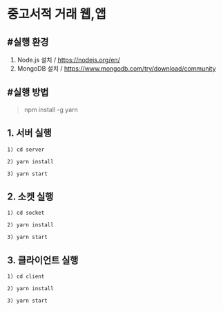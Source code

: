 # 중고서적 거래 웹,앱

## #실행 환경
1. Node.js 설치 / https://nodejs.org/en/
2. MongoDB 설치 / https://www.mongodb.com/try/download/community

## #실행 방법
> npm install -g yarn

## 1. 서버 실행
```
1) cd server

2) yarn install

3) yarn start
```
## 2. 소켓 실행
```
1) cd socket

2) yarn install

3) yarn start
```
## 3. 클라이언트 실행
```
1) cd client

2) yarn install

3) yarn start
```
